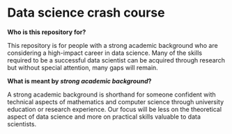 # Data science crash course

**Who is this repository for?**

This repository is for people with a strong academic background who are considering a high-impact career in data science. Many of the skills required to be a successful data scientist can be acquired through research but without special attention, many gaps will remain. 

**What is meant by *strong academic background*?**

A strong academic background is shorthand for someone confident with technical aspects of mathematics and computer science through university education or research experience. Our focus will be less on the theoretical aspect of data science and more on practical skills valuable to data scientists.

